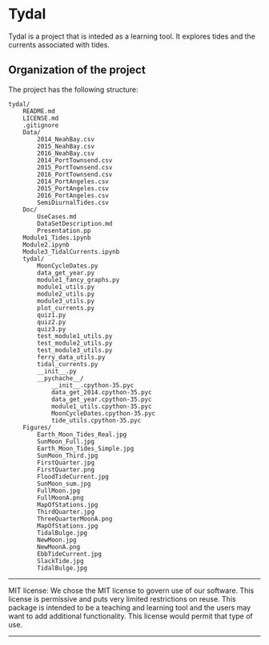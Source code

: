 # Tydal

Tydal is a project that is inteded as a learning tool.  It
explores tides and the currents associated with tides.

## Organization of the project
The project has the following structure:

	tydal/
		README.md
		LICENSE.md
		.gitignore
		Data/
			2014_NeahBay.csv
			2015_NeahBay.csv
			2016_NeahBay.csv
			2014_PortTownsend.csv
			2015_PortTownsend.csv
			2016_PortTownsend.csv
			2014_PortAngeles.csv
			2015_PortAngeles.csv
			2016_PortAngeles.csv
			SemiDiurnalTides.csv
		Doc/
			UseCases.md
			DataSetDescription.md
			Presentation.pp
		Module1_Tides.ipynb
		Module2.ipynb
		Module3_TidalCurrents.ipynb
		tydal/
			MoonCycleDates.py
			data_get_year.py
            module1_fancy_graphs.py
			module1_utils.py
			module2_utils.py
			module3_utils.py
            plot_currents.py
            quiz1.py
            quiz2.py
            quiz3.py
			test_module1_utils.py
			test_module2_utils.py
			test_module3_utils.py
			ferry_data_utils.py
            tidal_currents.py
			__init__.py
            __pychache__/
                __init__.cpython-35.pyc
                data_get_2014.cpython-35.pyc
                data_get_year.cpython-35.pyc
                module1_utils.cpython-35.pyc
                MoonCycleDates.cpython-35.pyc
                tide_utils.cpython-35.pyc
		Figures/
			Earth_Moon_Tides_Real.jpg
			SunMoon_Full.jpg
			Earth_Moon_Tides_Simple.jpg
			SunMoon_Third.jpg
			FirstQuarter.jpg
            FirstQuarter.png
            FloodTideCurrent.jpg
			SunMoon_sum.jpg
			FullMoon.jpg
			FullMoonA.png
            MapOfStations.jpg
            ThirdQuarter.jpg
            ThreeQuarterMoonA.png
			MapOfStations.jpg
			TidalBulge.jpg
			NewMoon.jpg
            NewMoonA.png
            EbbTideCurrent.jpg
            SlackTide.jpg
            TidalBulge.jpg

******************************************************************************
MIT license:
We chose the MIT license to govern use of our software.  This license is
permissive and puts very limited restrictions on reuse.  This package is
intended to be a teaching and learning tool and the users may want to add
additional functionality.  This license would permit that type of use.
******************************************************************************
